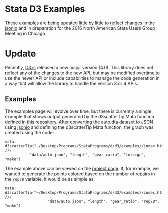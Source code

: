 # Stata D3 Examples
These examples are being updated little by little to reflect changes in the [jsonio](https://wbuchanan.github.io/StataJSON) and in preparation for the 2016 North American Stata Users Group Meeting in Chicago.  

# Update
Recently, [D3.js](https://www.d3js.org) released a new major version (4.0).  This library does not reflect any of the changes to the new API, but may be modified overtime to use the newer API or include capabilities to manage the code generation in a way that will allow the library to handle the version 3 or 4 APIs.


## Examples
The examples page will evolve over time, but there is currently a single example that shows output generated by the d3scatterTip Mata function defined in this repository.  After converting the auto.dta dataset to JSON using [jsonio](http://wbuchanan.github.io/StataJSON/about/) and defining the d3scatterTip Mata function, the graph was created using the code:

```   
mata: d3scatterTip("~/Desktop/Programs/StataPrograms/d/d3/examples//index.html", ///   
		   "data/auto.json", "length", "gear_ratio", "foreign", "make")
```   

The example above can be viewed on the [project page](http://wbuchanan.github.io/d3mata-examples/).  If, for example, we wanted to generate the points colored based on the number of repairs in the `rep78` variable, it would be as simple as:

```
mata: d3scatterTip("~/Desktop/Programs/StataPrograms/d/d3/examples//index.html", ///   
                   "data/auto.json", "length", "gear_ratio", "rep78", "make")
```
 


